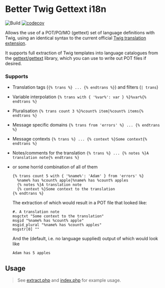 Better Twig Gettext i18n
======

![Build](https://github.com/cooperaj/better-twig-i18n/workflows/Build/badge.svg)
[![codecov](https://codecov.io/gh/cooperaj/better-twig-i18n/branch/master/graph/badge.svg)](https://codecov.io/gh/cooperaj/better-twig-i18n)



Allows the use of a POT/PO/MO (gettext) set of language definitions with Twig, using an identical syntax to the current
official [Twig translation extension](https://github.com/symfony/twig-bridge).

It supports full extraction of Twig templates into language catalogues from the 
[gettext/gettext](https://github.com/php-gettext/Gettext) library, which you can use to write out POT files if desired.
 
### Supports
 * Translation tags (`{% trans %} ... {% endtrans %}`) and filters (`| trans`)
 * Variable interpolation `{% trans with { '%var%': var } %}%var%{% endtrans %}`
 * Pluralisation `{% trans count 3 %}%count% item|%count% items{% endtrans %}`
 * Message specific domains `{% trans from 'errors' %} ... {% endtrans %}`
 * Message contexts `{% trans %} ... {% context %}Some context{% endtrans %}`
 * Notes/comments for the translation `{% trans %} ... {% notes %}A translation note{% endtrans %}`
 
 
 * or some horrid combination of all of them
   ```twig
   {% trans count 5 with { '%name%': 'Adam' } from 'errors' %} 
     %name% has %count% apple|%name% has %count% apples
     {% notes %}A translation note
     {% context %}Some context to the translation
   {% endtrans %}
   ```
   
   The extraction of which would result in a POT file that looked like:
   ```
   #. A translation note
   msgctxt "Some context to the translation"
   msgid "%name% has %count% apple"
   msgid_plural "%name% has %count% apples"
   msgstr[0] ""
   ```
   
   And the (default, i.e. no language supplied) output of which would look like
   ```
   Adam has 5 apples
   ```
 
## Usage
 
 > See [extract.php](example/extract.php) and [index.php](example/index.php) for example usage.

